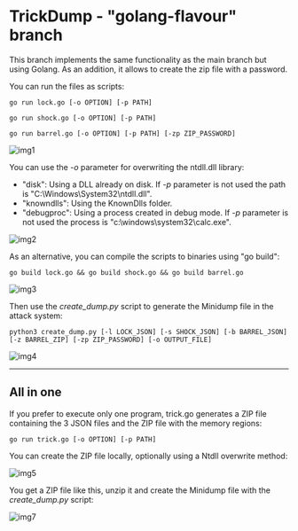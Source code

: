 # TrickDump - "golang-flavour" branch

This branch implements the same functionality as the main branch but using Golang. As an addition, it allows to create the zip file with a password.

You can run the files as scripts:

```
go run lock.go [-o OPTION] [-p PATH]
```
```
go run shock.go [-o OPTION] [-p PATH]
```
```
go run barrel.go [-o OPTION] [-p PATH] [-zp ZIP_PASSWORD]
```

![img1](https://raw.githubusercontent.com/ricardojoserf/ricardojoserf.github.io/master/images/trickdump/Screenshot_go1.png)

You can use the *-o* parameter for overwriting the ntdll.dll library:
- "disk": Using a DLL already on disk. If *-p* parameter is not used the path is "C:\Windows\System32\ntdll.dll".
- "knowndlls": Using the KnownDlls folder.
- "debugproc": Using a process created in debug mode. If *-p* parameter is not used the process is "c:\windows\system32\calc.exe".

![img2](https://raw.githubusercontent.com/ricardojoserf/ricardojoserf.github.io/master/images/trickdump/Screenshot_go2.png)

As an alternative, you can compile the scripts to binaries using "go build":

```
go build lock.go && go build shock.go && go build barrel.go
``` 

![img3](https://raw.githubusercontent.com/ricardojoserf/ricardojoserf.github.io/master/images/trickdump/Screenshot_go3.png)

Then use the *create_dump.py* script to generate the Minidump file in the attack system:

```
python3 create_dump.py [-l LOCK_JSON] [-s SHOCK_JSON] [-b BARREL_JSON] [-z BARREL_ZIP] [-zp ZIP_PASSWORD] [-o OUTPUT_FILE]
```

![img4](https://raw.githubusercontent.com/ricardojoserf/ricardojoserf.github.io/master/images/trickdump/Screenshot_go4.png)


-------------------------

## All in one

If you prefer to execute only one program, trick.go generates a ZIP file containing the 3 JSON files and the ZIP file with the memory regions:

```
go run trick.go [-o OPTION] [-p PATH]
```

You can create the ZIP file locally, optionally using a Ntdll overwrite method:

![img5](https://raw.githubusercontent.com/ricardojoserf/ricardojoserf.github.io/master/images/trickdump/Screenshot_go5.png)

You get a ZIP file like this, unzip it and create the Minidump file with the *create_dump.py* script:

![img7](https://raw.githubusercontent.com/ricardojoserf/ricardojoserf.github.io/master/images/trickdump/Screenshot_7.png)
